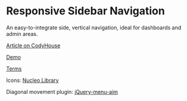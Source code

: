 Responsive Sidebar Navigation
=========

An easy-to-integrate side, vertical navigation, ideal for dashboards and admin areas.

[Article on CodyHouse](http://codyhouse.co/?p=881)

[Demo](http://codyhouse.co/demo/responsive-sidebar-navigation/index.html)
 
[Terms](http://codyhouse.co/terms/)

Icons: [Nucleo Library](https://nucleoapp.com/)

Diagonal movement plugin: [jQuery-menu-aim](https://github.com/kamens/jQuery-menu-aim)
